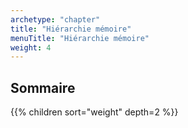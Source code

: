 ```yaml
---
archetype: "chapter"
title: "Hiérarchie mémoire"
menuTitle: "Hiérarchie mémoire"
weight: 4
---
```



## Sommaire

{{% children sort="weight" depth=2 %}}